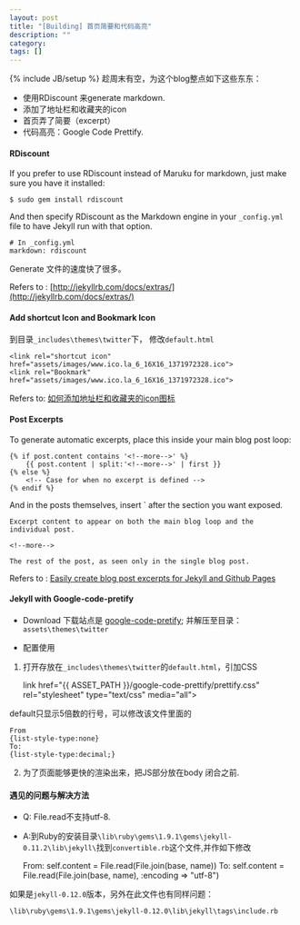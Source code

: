 ```yaml
---
layout: post
title: "[Building] 首页简要和代码高亮"
description: ""
category: 
tags: []
---
```

{% include JB/setup %}
趁周末有空，为这个blog整点如下这些东东：

* 使用RDiscount 来generate markdown.
* 添加了地址栏和收藏夹的icon
* 首页弄了简要（excerpt）
* 代码高亮：Google Code Prettify.

<!--more-->

#### RDiscount
If you prefer to use RDiscount instead of Maruku for markdown, just make sure you have it installed:

    $ sudo gem install rdiscount

And then specify RDiscount as the Markdown engine in your `_config.yml` file to have Jekyll run with that option.

    # In _config.yml
    markdown: rdiscount 

Generate 文件的速度快了很多。

Refers to : [http://jekyllrb.com/docs/extras/](http://jekyllrb.com/docs/extras/)


#### Add shortcut Icon and Bookmark Icon
到目录`_includes\themes\twitter`下， 修改`default.html`

    <link rel="shortcut icon" href="assets/images/www.ico.la_6_16X16_1371972328.ico">
    <link rel="Bookmark" href="assets/images/www.ico.la_6_16X16_1371972328.ico">

Refers to: [如何添加地址栏和收藏夹的icon图标](http://www.yzznl.cn/archives/212.html)

#### Post Excerpts
To generate automatic excerpts, place this inside your main blog post loop:

    {% if post.content contains '<!--more-->' %}
    	{{ post.content | split:'<!--more-->' | first }}
    {% else %}
    	<!-- Case for when no excerpt is defined -->
	{% endif %}

And in the posts themselves, insert `<!--more--> after the section you want exposed. 

	Excerpt content to appear on both the main blog loop and the individual post.

	<!--more-->

	The rest of the post, as seen only in the single blog post.

Refers to : [Easily create blog post excerpts for Jekyll and Github Pages](https://coderwall.com/p/eazb7w)

#### Jekyll with Google-code-pretify
* Download
下载站点是 [google-code-pretify](http://code.google.com/p/google-code-prettify/downloads/detail?name=prettify-small-4-Mar-2013.tar.bz2&can=2&q=); 并解压至目录：`assets\themes\twitter` 

* 配置使用

1. 打开存放在`_includes\themes\twitter`的`default.html`，引加CSS

    <!-- Google Prettify BEG-->
    link href="{{ ASSET_PATH }}/google-code-prettify/prettify.css" rel="stylesheet" type="text/css" media="all"> 
    <!-- Google Pretty end -->

default只显示5倍数的行号，可以修改该文件里面的
    
    From
    {list-style-type:none}
    To:
    {list-style-type:decimal;}

2. 为了页面能够更快的渲染出来，把JS部分放在body 闭合之前.

    <script type="text/javascript" src="{{ ASSET_PATH }}/js/jquery-2.0.0.min.js"></script>
    <script type="text/javascript" src="{{ ASSET_PATH }}/google-code-prettify/prettify.js"></script>
    <script type="text/javascript">
      $(function(){
        $("pre").addClass("prettyprint linenums");
        prettyPrint();
        $('.entry a').each(function(){
          if($(this).attr("href").indexOf("heiniuhaha") == -1){
            $(this).attr("target", "_blank");
          }
        })
      });
    </script>

#### 遇见的问题与解决方法
* Q: File.read不支持utf-8.
* A:到Ruby的安装目录`\lib\ruby\gems\1.9.1\gems\jekyll-0.11.2\lib\jekyll\`找到`convertible.rb`这个文件,并作如下修改

    From:
    self.content = File.read(File.join(base, name))
    To:
    self.content = File.read(File.join(base, name), :encoding => "utf-8")

如果是`jekyll-0.12.0`版本，另外在此文件也有同样问题：

    \lib\ruby\gems\1.9.1\gems\jekyll-0.12.0\lib\jekyll\tags\include.rb
